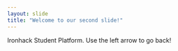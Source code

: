 ```yaml
---
layout: slide
title: "Welcome to our second slide!"
---
```

Ironhack Student Platform. 
Use the left arrow to go back!
